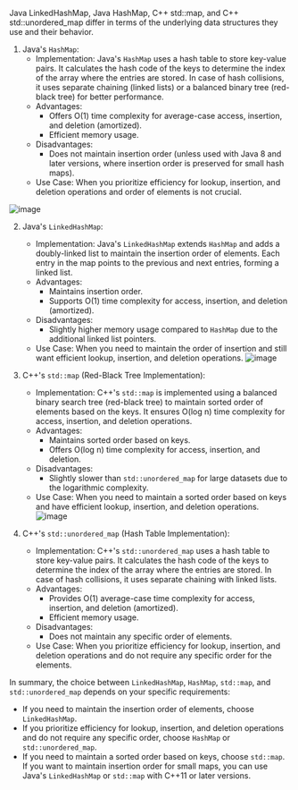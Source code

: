 Java LinkedHashMap, Java HashMap, C++ std::map, and C++ std::unordered_map differ in terms of the underlying data structures they use and their behavior.

1. Java's `HashMap`:
   - Implementation: Java's `HashMap` uses a hash table to store key-value pairs. It calculates the hash code of the keys to determine the index of the array where the entries are stored. In case of hash collisions, it uses separate chaining (linked lists) or a balanced binary tree (red-black tree) for better performance.
   - Advantages:
     - Offers O(1) time complexity for average-case access, insertion, and deletion (amortized).
     - Efficient memory usage.
   - Disadvantages:
     - Does not maintain insertion order (unless used with Java 8 and later versions, where insertion order is preserved for small hash maps).
   - Use Case: When you prioritize efficiency for lookup, insertion, and deletion operations and order of elements is not crucial.

![image](https://github.com/Nature711/data-structures-and-algos/assets/77217430/c81ced5e-697f-4e66-8031-b3e8fabad0f9)

2. Java's `LinkedHashMap`:
   - Implementation: Java's `LinkedHashMap` extends `HashMap` and adds a doubly-linked list to maintain the insertion order of elements. Each entry in the map points to the previous and next entries, forming a linked list.
   - Advantages:
     - Maintains insertion order.
     - Supports O(1) time complexity for access, insertion, and deletion (amortized).
   - Disadvantages:
     - Slightly higher memory usage compared to `HashMap` due to the additional linked list pointers.
   - Use Case: When you need to maintain the order of insertion and still want efficient lookup, insertion, and deletion operations.
![image](https://github.com/Nature711/data-structures-and-algos/assets/77217430/0a70a1df-2afd-4f97-9702-9bbbf65c2b09)

3. C++'s `std::map` (Red-Black Tree Implementation):
   - Implementation: C++'s `std::map` is implemented using a balanced binary search tree (red-black tree) to maintain sorted order of elements based on the keys. It ensures O(log n) time complexity for access, insertion, and deletion operations.
   - Advantages:
     - Maintains sorted order based on keys.
     - Offers O(log n) time complexity for access, insertion, and deletion.
   - Disadvantages:
     - Slightly slower than `std::unordered_map` for large datasets due to the logarithmic complexity.
   - Use Case: When you need to maintain a sorted order based on keys and have efficient lookup, insertion, and deletion operations.
![image](https://github.com/Nature711/data-structures-and-algos/assets/77217430/05bd3600-8e78-4975-b297-87cc5f7e485e)

4. C++'s `std::unordered_map` (Hash Table Implementation):
   - Implementation: C++'s `std::unordered_map` uses a hash table to store key-value pairs. It calculates the hash code of the keys to determine the index of the array where the entries are stored. In case of hash collisions, it uses separate chaining with linked lists.
   - Advantages:
     - Provides O(1) average-case time complexity for access, insertion, and deletion (amortized).
     - Efficient memory usage.
   - Disadvantages:
     - Does not maintain any specific order of elements.
   - Use Case: When you prioritize efficiency for lookup, insertion, and deletion operations and do not require any specific order for the elements.

In summary, the choice between `LinkedHashMap`, `HashMap`, `std::map`, and `std::unordered_map` depends on your specific requirements:

- If you need to maintain the insertion order of elements, choose `LinkedHashMap`.
- If you prioritize efficiency for lookup, insertion, and deletion operations and do not require any specific order, choose `HashMap` or `std::unordered_map`.
- If you need to maintain a sorted order based on keys, choose `std::map`. If you want to maintain insertion order for small maps, you can use Java's `LinkedHashMap` or `std::map` with C++11 or later versions.
